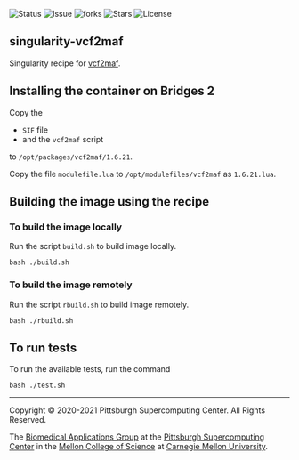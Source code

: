 ![Status](https://github.com/pscedu/singularity-vcf2maf/actions/workflows/main.yml/badge.svg)
![Issue](https://img.shields.io/github/issues/pscedu/singularity-vcf2maf)
![forks](https://img.shields.io/github/forks/pscedu/singularity-vcf2maf)
![Stars](https://img.shields.io/github/stars/pscedu/singularity-vcf2maf)
![License](https://img.shields.io/github/license/pscedu/singularity-vcf2maf)

## singularity-vcf2maf
Singularity recipe for [vcf2maf](https://github.com/mskcc/vcf2maf).

## Installing the container on Bridges 2
Copy the

* `SIF` file
* and the `vcf2maf` script

to `/opt/packages/vcf2maf/1.6.21`.

Copy the file `modulefile.lua` to `/opt/modulefiles/vcf2maf` as `1.6.21.lua`.

## Building the image using the recipe

### To build the image locally
Run the script `build.sh` to build image locally.

```
bash ./build.sh
```

### To build the image remotely
Run the script `rbuild.sh` to build image remotely.

```
bash ./rbuild.sh
```

## To run tests
To run the available tests, run the command

```
bash ./test.sh
```

---
Copyright © 2020-2021 Pittsburgh Supercomputing Center. All Rights Reserved.

The [Biomedical Applications Group](https://www.psc.edu/biomedical-applications/) at the [Pittsburgh Supercomputing Center](http://www.psc.edu) in the [Mellon College of Science](https://www.cmu.edu/mcs/) at [Carnegie Mellon University](http://www.cmu.edu).
